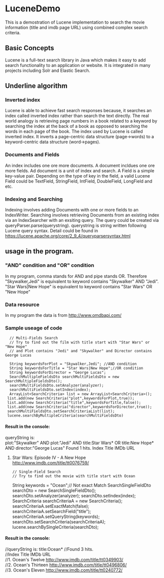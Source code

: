 # LuceneDemo
This is a demostration of Lucene implementation to search the movie information (title and imdb page URL) using combined complex search criteria.

## Basic Concepts
Lucene is a full-text search library in Java which makes it easy to add search functionality to an application or website. It is integrated in many projects including Solr and Elastic Search.

## Underline algorithm

### Inverted index
Lucene is able to achieve fast search responses because, it searches an index called inverted index rather than search the text directly. The real world analogy is retrieving page numbers in a book related to a keyword by searching the index at the back of a book as opposed to searching the words in each page of the book. The index used by Lucene is called inverted index. It inverts a page-centric data structure (page->words) to a keyword-centric data structure (word->pages).

### Documents and Fields
An index includes one ore more documents. A document incldues one ore more fields. Ad document is a unit of index and search. A Field is a simple key-value pair. Depending on the type of key in the field, a valid Lucene Field could be TextField, StringField, IntField, DoubleField, LongField and etc.

### Indexing and Searching
Indexing involves adding Documents with one or more fields to an IndexWriter. Searching involves retrieving Documents from an existing index via an IndexSearcher with an exsiting query. The query could be created via queryParser.parse(querystring). querystring is string written following Lucene query syntax. Detail could be found in https://lucene.apache.org/core/2_9_4/queryparsersyntax.html

## usage in the program.

### "AND" condition and "OR" condition
In my program, comma stands for AND and pipe stands OR. Therefore "Skywalker,Jedi" is equivalent to keyword contains "Skywalker" AND "Jedi". "Star Wars|New Hope" is equivalent to keyword contains "Star Wars" OR "New Hope"

### Data resource
In my program the data is from http://www.omdbapi.com/

### Sample useage of code
	  // Multi-Fields Search
	  // Try to find out the film with title start with "Star Wars" or "New Hope" 
	  // and Plot contains "Jedi" and "Skywalker" and Director contains George Lucas
	  
	  String keywordsForPlot = "Skywalker,Jedi"; //AND condition
	  String keywordsForTitle = "Star Wars|New Hope";//OR condition
	  String keywordsForDirector = "George Lucas";
	  SearchMultipleFieldsDto searchMultiFieldsDto = new SearchMultipleFieldsDto();
	  searchMultiFieldsDto.setAnalyzer(analyzer);
	  searchMultiFieldsDto.setIndex(index);
	  ArrayList<SearchCriteria> list = new ArrayList<SearchCriteria>();
	 list.add(new SearchCriteria("plot",keywordsForPlot,true));
	 list.add(new SearchCriteria("title",keywordsForTitle,false));
	 list.add(new SearchCriteria("director",keywordsForDirector,true));
	 searchMultiFieldsDto.setSearchCriteriaList(list); 
	 lucene.searchByMultipleCriteria(searchMultiFieldsDto)   	 
#### Result in the console:      
queryString is:    
plot:"Skywalker" AND plot:"Jedi" AND title:Star Wars* OR title:New Hope* AND director:"George Lucas"
Found 1 hits.
Index	Title		IMDb URL	
1.	Star Wars: Episode IV - A New Hope	http://www.imdb.com/title/tt0076759/	
 
	 	// Single-Field Search
	 	// Try to find out the movie with title start with Ocean
	  String keywords = "Ocean";// Not exact Match
	  SearchSingleFieldDto searchDto = new SearchSingleFieldDto();
	  searchDto.setAnalyzer(analyzer);
	  searchDto.setIndex(index);
	  SearchCriteria searchCriteriaA = new SearchCriteria(); 
	  searchCriteriaA.setExactMatch(false);
	  searchCriteriaA.setSearchField("title");
	  searchCriteriaA.setQueryString(keywords);
	  searchDto.setSearchCriteria(searchCriteriaA);
	  lucene.searchBySingleCriteria(searchDto);    
#### Result in the console:    
//queryString is:   title:Ocean*
//Found 3 hits.  
//Index	Title		IMDb URL	
//1.	Ocean's Twelve	http://www.imdb.com/title/tt0349903/  
//2.	Ocean's Thirteen	http://www.imdb.com/title/tt0496806/  
//3.	Ocean's Eleven	http://www.imdb.com/title/tt0240772/  

